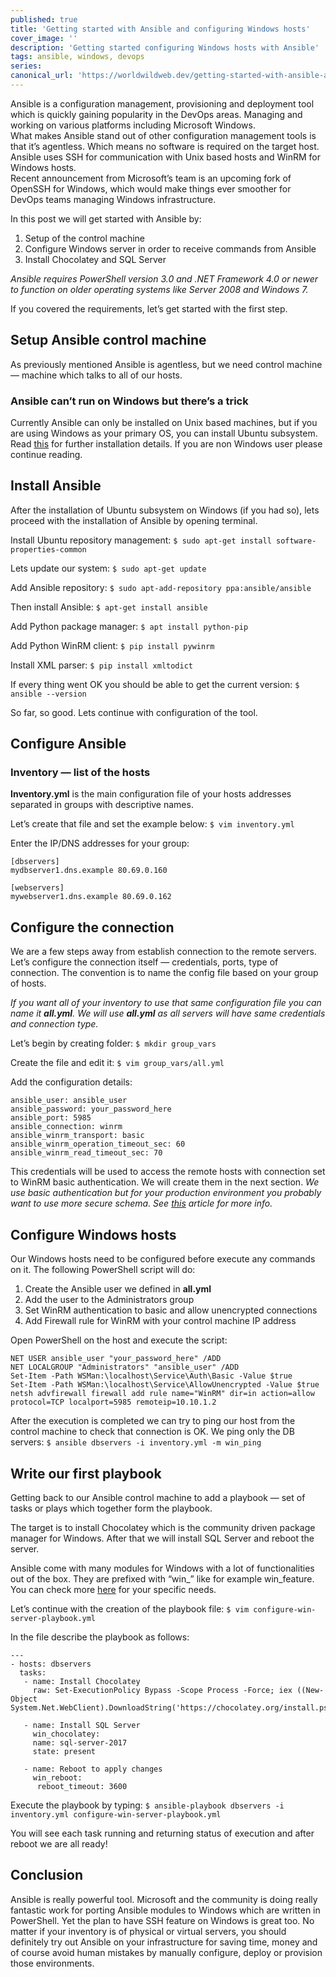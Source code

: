 ```yaml
---
published: true
title: 'Getting started with Ansible and configuring Windows hosts'
cover_image: ''
description: 'Getting started configuring Windows hosts with Ansible'
tags: ansible, windows, devops
series:
canonical_url: 'https://worldwildweb.dev/getting-started-with-ansible-and-configuring-windows-machines/'
---
```


Ansible is a configuration management, provisioning and deployment tool which is quickly gaining popularity in the DevOps areas. Managing and working on various platforms including Microsoft Windows.  
What makes Ansible stand out of other configuration management tools is that it’s agentless. Which means no software is required on the target host. Ansible uses SSH for communication with Unix based hosts and WinRM for Windows hosts.  
Recent announcement from Microsoft’s team is an upcoming fork of OpenSSH for Windows, which would make things ever smoother for DevOps teams managing Windows infrastructure.

In this post we will get started with Ansible by:

1.  Setup of the control machine
2.  Configure Windows server in order to receive commands from Ansible
3.  Install Chocolatey and SQL Server

_Ansible requires PowerShell version 3.0 and .NET Framework 4.0 or newer to function on older operating systems like Server 2008 and Windows 7._

If you covered the requirements, let’s get started with the first step.

## Setup Ansible control machine

As previously mentioned Ansible is agentless, but we need control machine — machine which talks to all of our hosts.

### Ansible can’t run on Windows but there’s a trick

Currently Ansible can only be installed on Unix based machines, but if you are using Windows as your primary OS, you can install Ubuntu subsystem. Read [this](https://docs.microsoft.com/en-us/windows/wsl/install-win10) for further installation details. If you are non Windows user please continue reading.

## Install Ansible

After the installation of Ubuntu subsystem on Windows (if you had so), lets proceed with the installation of Ansible by opening terminal.

Install Ubuntu repository management:
`$ sudo apt-get install software-properties-common`

Lets update our system:
`$ sudo apt-get update`

Add Ansible repository:
`$ sudo apt-add-repository ppa:ansible/ansible`

Then install Ansible:
`$ apt-get install ansible`

Add Python package manager:
`$ apt install python-pip`

Add Python WinRM client:
`$ pip install pywinrm`

Install XML parser:
`$ pip install xmltodict`

If every thing went OK you should be able to get the current version:
`$ ansible --version`

So far, so good. Lets continue with configuration of the tool.

## Configure Ansible

### Inventory — list of the hosts

**Inventory.yml** is the main configuration file of your hosts addresses separated in groups with descriptive names.

Let’s create that file and set the example below:
`$ vim inventory.yml`

Enter the IP/DNS addresses for your group:

```
[dbservers]
mydbserver1.dns.example 80.69.0.160

[webservers]
mywebserver1.dns.example 80.69.0.162
```

## Configure the connection

We are a few steps away from establish connection to the remote servers. Let’s configure the connection itself — credentials, ports, type of connection. The convention is to name the config file based on your group of hosts.

_If you want all of your inventory to use that same configuration file you can name it_ **_all.yml_**_. We will use_ **_all.yml_** _as all servers will have same credentials and connection type._

Let’s begin by creating folder:
`$ mkdir group_vars`

Create the file and edit it:
`$ vim group_vars/all.yml`

Add the configuration details:

```
ansible_user: ansible_user
ansible_password: your_password_here
ansible_port: 5985
ansible_connection: winrm
ansible_winrm_transport: basic
ansible_winrm_operation_timeout_sec: 60
ansible_winrm_read_timeout_sec: 70
```

This credentials will be used to access the remote hosts with connection set to WinRM basic authentication. We will create them in the next section.
_We use basic authentication but for your production environment you probably want to use more secure schema. See_ [_this_](https://docs.ansible.com/ansible/latest/user_guide/windows_winrm.html?highlight=windows) _article for more info._

## Configure Windows hosts

Our Windows hosts need to be configured before execute any commands on it. The following PowerShell script will do:

1.  Create the Ansible user we defined in **all.yml**
2.  Add the user to the Administrators group
3.  Set WinRM authentication to basic and allow unencrypted connections
4.  Add Firewall rule for WinRM with your control machine IP address

Open PowerShell on the host and execute the script:

```
NET USER ansible_user "your_password_here" /ADD
NET LOCALGROUP "Administrators" "ansible_user" /ADD
Set-Item -Path WSMan:\localhost\Service\Auth\Basic -Value $true
Set-Item -Path WSMan:\localhost\Service\AllowUnencrypted -Value $true
netsh advfirewall firewall add rule name="WinRM" dir=in action=allow protocol=TCP localport=5985 remoteip=10.10.1.2
```

After the execution is completed we can try to ping our host from the control machine to check that connection is OK. We ping only the DB servers:
`$ ansible dbservers -i inventory.yml -m win_ping`

## Write our first playbook

Getting back to our Ansible control machine to add a playbook — set of tasks or plays which together form the playbook.

The target is to install Chocolatey which is the community driven package manager for Windows. After that we will install SQL Server and reboot the server.

Ansible come with many modules for Windows with a lot of functionalities out of the box. They are prefixed with “win\_” like for example win_feature. You can check more [here](https://docs.ansible.com/ansible/latest/modules/list_of_windows_modules.html?highlight=windows) for your specific needs.

Let’s continue with the creation of the playbook file:
`$ vim configure-win-server-playbook.yml`

In the file describe the playbook as follows:

```
---
- hosts: dbservers
  tasks:
   - name: Install Chocolatey
     raw: Set-ExecutionPolicy Bypass -Scope Process -Force; iex ((New-Object System.Net.WebClient).DownloadString('https://chocolatey.org/install.ps1'))

   - name: Install SQL Server
     win_chocolatey:
     name: sql-server-2017
     state: present

   - name: Reboot to apply changes
     win_reboot:
      reboot_timeout: 3600
```

Execute the playbook by typing:
`$ ansible-playbook dbservers -i inventory.yml configure-win-server-playbook.yml`

You will see each task running and returning status of execution and after reboot we are all ready!

## Conclusion

Ansible is really powerful tool. Microsoft and the community is doing really fantastic work for porting Ansible modules to Windows which are written in PowerShell. Yet the plan to have SSH feature on Windows is great too. No matter if your inventory is of physical or virtual servers, you should definitely try out Ansible on your infrastructure for saving time, money and of course avoid human mistakes by manually configure, deploy or provision those environments.
